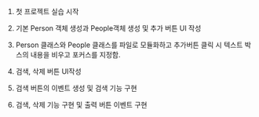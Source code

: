 1. 첫 프로젝트 실습 시작

2. 기본 Person 객체 생성과 People객체 생성 및 추가 버튼 UI 작성

3. Person 클래스와 People 클래스를 파일로 모듈화하고 추가버튼 클릭 시 텍스트 박스의 내용을 비우고 포커스를 지정함.

4. 검색, 삭제 버튼 UI작성

5. 검색 버튼의 이벤트 생성 및 검색 기능 구현

6. 검색, 삭제 기능 구현 및 출력 버튼 이벤트 구현